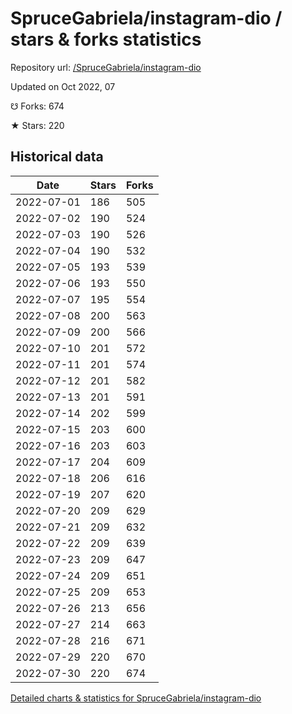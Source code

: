 # SpruceGabriela/instagram-dio / stars & forks statistics

Repository url: [/SpruceGabriela/instagram-dio](https://github.com/SpruceGabriela/instagram-dio)

Updated on Oct 2022, 07

☋ Forks: 674

★ Stars: 220

## Historical data
| Date | Stars | Forks |
|------|-------|-------|
| 2022-07-01 | 186 | 505 | 
| 2022-07-02 | 190 | 524 | 
| 2022-07-03 | 190 | 526 | 
| 2022-07-04 | 190 | 532 | 
| 2022-07-05 | 193 | 539 | 
| 2022-07-06 | 193 | 550 | 
| 2022-07-07 | 195 | 554 | 
| 2022-07-08 | 200 | 563 | 
| 2022-07-09 | 200 | 566 | 
| 2022-07-10 | 201 | 572 | 
| 2022-07-11 | 201 | 574 | 
| 2022-07-12 | 201 | 582 | 
| 2022-07-13 | 201 | 591 | 
| 2022-07-14 | 202 | 599 | 
| 2022-07-15 | 203 | 600 | 
| 2022-07-16 | 203 | 603 | 
| 2022-07-17 | 204 | 609 | 
| 2022-07-18 | 206 | 616 | 
| 2022-07-19 | 207 | 620 | 
| 2022-07-20 | 209 | 629 | 
| 2022-07-21 | 209 | 632 | 
| 2022-07-22 | 209 | 639 | 
| 2022-07-23 | 209 | 647 | 
| 2022-07-24 | 209 | 651 | 
| 2022-07-25 | 209 | 653 | 
| 2022-07-26 | 213 | 656 | 
| 2022-07-27 | 214 | 663 | 
| 2022-07-28 | 216 | 671 | 
| 2022-07-29 | 220 | 670 | 
| 2022-07-30 | 220 | 674 | 


[Detailed charts & statistics for SpruceGabriela/instagram-dio](https://reviewgithub.com/rep/SpruceGabriela/instagram-dio)
